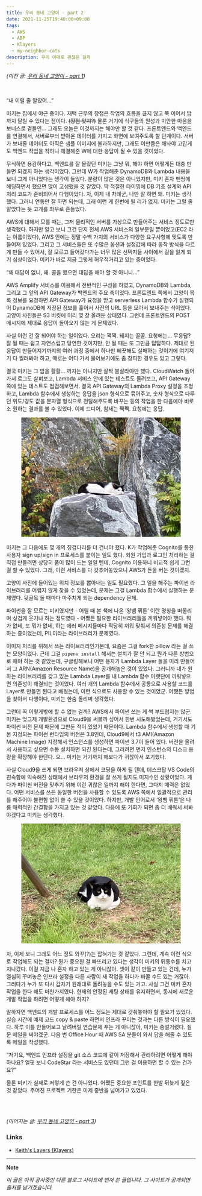 ```yaml
---
title: 우리 동네 고양이 - part 2
date: 2021-11-25T19:40:00+09:00
tags:
  - AWS
  - ABP
  - Klayers
  - my-neighbor-cats
description: 우리 이대로 괜찮은 걸까
---
```


*(이전 글: [우리 동네 고양이 - part 1](../my-neighbor-cats-part1/))*

<br>

“내 이럴 줄 알았어…” 

미키는 집에서 야근 중이다. 재택 근무의 장점은 작업의 흐름을 끊지 않고 쭉 이어서 밤까지 달릴 수 있다는 점이다. ~~(장점 맞지?)~~ 물론 거기에 식구들의 원성과 미안한 마음을 보너스로 곁들인… 그래도 오늘은 이것까지는 해야만 할 것 같다. 프론트엔드와 백엔드를 연결해서, 서버로부터 받아온 데이터를 가지고 화면에 보여주도록 할 단계이다. 서버가 보내줄 데이터도 아직은 샘플 이미지에 불과하지만, 그래도 이만큼은 해놔야 고맙게도 백엔드 작업을 척하니 해결해준 W에 대한 응답이 될 수 있을 것이었다.

무식하면 용감하다고, 백엔드를 잘 몰랐던 미키는 그냥 뭐, 해야 하면 어떻게든 대충 만들면 되겠지 하는 생각이었다. 그런데 W가 작업해준 DynamoDB와 Lambda 내용을 보니 그게 아니었다는 생각이 들었다. 분량이 많은 것은 아니었지만, 미키 혼자 맨땅에 헤딩하면서 했으면 많이 고생했을 것 같았다. 딱 적절한 타이밍에 DB 기초 설계와 API 처리 코드가 준비되어서 다행이었다. 자, 이제 내 차례군, 나만 잘 하면 돼. 미키는 생각했다. 그러니 연동만 잘 하면 되는데, 그래 이런 게 한번에 될 리가 없지. 미키는 그럴 줄 알았다는 듯 고개를 좌우로 흔들었다.

AWS에 대해서 모를 때는, 그저 물리적인 서버를 가상으로 만들어주는 서비스 정도로만 생각했다. 하지만 알고 보니 그건 단지 전체 AWS 서비스의 일부분일 뿐이었고(EC2 라는 이름이었다), AWS 안에는 정말 수백 가지의 서비스가 다양한 요구사항에 맞도록 만들어져 있었다. 그리고 그 서비스들은 또 수많은 옵션과 설정값에 따라 동작 방식을 다르게 만들 수 있어서, 잘 모르고 들어갔다가는 너무 많은 선택지들 사이에서 길을 잃게 되기 십상이었다. 미키가 바로 지금 그렇게 허우적거리고 있는 중이었다.

“왜 대답이 없니, 왜. 콜을 했으면 대답을 해야 할 것 아니니…”

AWS Amplify 서비스를 이용해서 전반적인 구성을 하였고, DynamoDB와 Lambda, 그리고 그 앞의 API Gateway가 백엔드의 주요 축이었다. 프론트엔드 쪽에서 고양이 목록 정보를 요청하면 API Gateway가 요청을 받고 serverless Lambda 함수가 실행되어 DynamoDB에 저장된 정보를 훑어서 사진의 URL 등을 모아서 보내주는 식이었다. 고양이 사진들은 S3 버킷에 미리 몇 장 올려둔 상태였다. 그런데 프론트엔드의 POST 메시지에 제대로 응답이 돌아오지 않는 게 문제였다.

사실 이런 건 잘 되어야 하는 일이었다. 오리는 꽥꽥. 돼지는 꿀꿀. 요청에는… 무응답? 잘 될 때는 쉽고 자연스럽고 당연한 것이지만, 안 될 때는 또 그만큼 답답하다. 제대로 된 응답이 만들어지기까지의 여러 과정 중에서 하나만 삐끗해도 실패하는 것이기에 여기저기 다 찔러봐야 하고, 때로는 어디 가서 물어보기에도 좀 창피한 경우도 있고 그렇다. 

결국 미키는 그 밤을 활활… 까지는 아니지만 살짝 불살라야만 했다. CloudWatch 들어가서 로그도 살펴보고, Lambda 서비스 안에 있는 테스트도 돌려보고, API Gateway 쪽에 있는 테스트도 점검해보면서. 결국 API Gateway의 Lambda Proxy 설정을 조정하고, Lambda 함수에서 생성하는 응답을 json 형식으로 묶어주고, 숫자 형식으로 다루던 위도/경도 값을 문자열 형식으로 전달해주도록 바꾸는 등의 작업을 한 다음에야 비로소 원하는 결과를  볼 수 있었다. 이제 드디어, 참새는 짹짹. 요청에는 응답. 

<figure style="max-width:500px">
  <img src="cat-on-the-rock.jpg" alt="바위-고양이" />
</figure>

미키는 그 다음에도 몇 개의 징검다리를 더 건너야 했다. K가 작업해준 Cognito를 통한 사용자 sign up/sign in 프로세스를 붙이는 일도 했다. 회원 가입과 로그인 처리하는 걸 직접 만들려면 상당히 품이 많이 드는 일일 텐데, Cognito 이용하니 비교적 쉽게 그런 걸 할 수 있었다. 그래, 이런 서비스를 다 갖추어놓았으니 AWS가 돈을 버는 것이겠지.

고양이 사진에 들어있는 위치 정보를 뽑아내는 일도 필요했다. 그 일을 해주는 파이썬 라이브러리를 어렵지 않게 찾을 수 있었는데, 문제는 그걸 Lambda 함수에서 실행하는 문제였다. 뒷골목 돌 때마다 마주치게 되는 dependency 문제. 

파이썬을 잘 모르는 미키였지만 - 어릴 때 본 책에 나온 ‘왕뱀 퓌톤’ 이란 명칭을 떠올리며 싱겁게 웃기나 하는 정도였다 - 어쨌든 필요한 라이브러리들을 끼워넣어야 했다. 뭐가 없네, 또 뭐가 없네, 하는 에러 메시지들마다 적당히 끼워 맞춰서 의존성 문제를 해결하는 중이었는데, PIL이라는 라이브러리가 문제였다. 

이미지 처리를 위해서 쓰는 라이브러리인가본데, 요즘은 그걸 fork한 pillow 라는 걸 쓰는 모양이었다. 근데 그걸 `pipenv install` 해서는 설치가 잘 안 되고 뭔가 다른 방법으로 해야 하는 것 같았는데, 구글링해보니 어떤 용자가 Lambda Layer 들을 미리 만들어서 그 ARN(Amazon Resource Name)을 공개해놓은 것이 있었다. 그러니까 내가 원하는 라이브러리를 갖고 있는 Lambda Layer를 내 Lambda 함수 아랫단에 끼워넣으면 의존성이 해결되는 것이었다. 여러 개의 Lambda 함수에서 공통으로 사용할 코드를 Layer로 만들면 된다고 배웠는데, 이런 식으로도 사용할 수 있는 것이었군. 어쨌든 방법을 찾아서 다행이다, 미키는 한숨 돌리며 생각했다.

그런데 꼭 이렇게밖에 할 수 없는 걸까? AWS에서 파이썬 쓰는 게 썩 부드럽지는 않군. 미키는 엊그제 개발환경으로 Cloud9을 써볼까 싶어서 한번 시도해봤었는데, 거기서도 파이썬 버전 문제 때문에 그만둔 적이 있었기 때문이다. Lambda 함수에서 생성할 때 기본 지정되는 파이썬 런타임의 버전은 3.8인데, Cloud9에서 t3 AMI(Amazon Machine Image) 지정해서 인스턴스를 생성하면 파이썬 3.7이 들어 있다. 버전을 올려서 사용하고 싶으면 수동 설치하면 되긴 된다는데, 그러려면 먼저 인스턴스의 디스크 용량을 확장해야 한단다. 으… 미키는 거기까지 해보다가 귀찮아서 포기했다. 

사실 Cloud9을 쓰게 되면 브라우저 상에서 코딩을 하게 될 텐데, 데스크탑 VS Code의 친숙함에 익숙해진 상태에서 브라우저 환경을 잘 쓰게 될지도 미지수인 상황이었다. 게다가 파이썬 버전을 맞추기 위해 이런 귀찮은 일까지 해야 한다면, 그다지 매력은 없었다. 어떤 서비스를 쓰든 동일한 버전을 사용할 수 있도록 AWS 쪽에서 일괄적으로 관리를 해주어야 불편함 없이 쓸 수 있을 것이었다. 하지만, 개발 언어로서 ‘왕뱀 퓌톤’은 나름 매력적인 간결함을 가지고 있는 것 같았다. 다음에 또 기회가 되면 좀 더 배워서 써봐야겠다고 미키는 생각했다.

<figure style="max-width:500px">
  <img src="cat-on-the-grass.jpg" alt="풀밭-고양이" />
</figure>

자, 이제 보니 그래도 어느 정도 와꾸(?)는 잡혀가는 것 같았다. 그런데, 계속 이런 식으로 작업해도 되는 걸까? 뭔가 중요한 걸 빠뜨리고 있다는 생각이 미키의 뒤통수를 치고 지나갔다. 이걸 지금 나 혼자 하고 있는 게 아니잖아. 셋이 같이 만들고 있는 건데, 누가 열심히 꾸며놓은 인프라 설정을 다른 사람이 새 작업을 하다가 바꿀 수도 있는 거잖아. 그러다가 누가 또 다시 갑자기 원래대로 돌려놓을 수도 있는 거고. 사실 그건 미키 혼자 작업을 한다 해도 마찬가지였다. 현재의 안정된 세팅 상태를 유지하면서, 동시에 새로운 개발 작업을 하려면 어떻게 해야 하지?

말하자면 백엔드의 개발 프로세스를 어느 정도는 제대로 갖춰놓아야 할 필요가 있었다. 실습 시간에 예제 코드 copy & paste 하면서 인프라 꾸미는 것과는 다른 방식이 필요했다. 하루 이틀 만들어보고 날려버릴 연습문제 푸는 게 아니잖아, 미키는 중얼거렸다. 질문 메일을 써야겠군. 다음 번 Office Hour 때 AWS SA 분들이 와서 답을 해줄 수 있도록 메일을 작성했다.

“저기요, 백엔드 인프라 설정을 git 소스 코드에 같이 저장해서 관리하려면 어떻게 해야 하나요? 얼핏 보니 CodeStar 라는 서비스도 있던데 그런 걸 이용하면 할 수 있는 건가요?”

물론 미키가 실제로 저렇게 쓴 건 아니었다. 어쨌든 중요한 포인트를 한발 뒤늦게 짚은 것 같았다. 주어진 프로젝트 기한은 이제 중반을 넘어가고 있었다. 

<br>
<br>

*(이어지는 글: [우리 동네 고양이 - part 3](../my-neighbor-cats-part3/))*

### Links

- [Keith's Layers (Klayers)](https://github.com/keithrozario/Klayers)

---

**Note**

*이 글은 아직 공사중인 다른 블로그 사이트에 먼저 쓴 글입니다. 그 사이트가 공개되면 출처를 남기겠습니다.*

